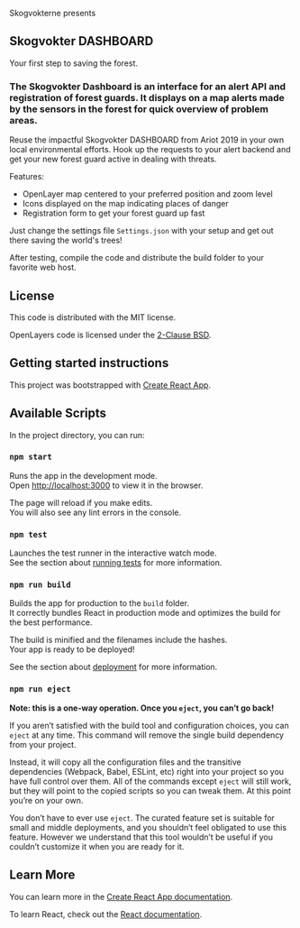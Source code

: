 Skogvokterne presents

## Skogvokter DASHBOARD

Your first step to saving the forest.

### The Skogvokter Dashboard is an interface for an alert API and registration of forest guards. It displays on a map alerts made by the sensors in the forest for quick overview of problem areas.

Reuse the impactful Skogvokter DASHBOARD from Ariot 2019 in your own local environmental efforts. Hook up the requests to your alert backend and get your new forest guard active in dealing with threats.

Features:
* OpenLayer map centered to your preferred position and zoom level
* Icons displayed on the map indicating places of danger
* Registration form to get your forest guard up fast

Just change the settings file `Settings.json` with your setup and get out there saving the world's trees!

After testing, compile the code and distribute the build folder to your favorite web host.

## License

This code is distributed with the MIT license.

OpenLayers code is licensed under the [2-Clause BSD](https://tldrlegal.com/license/bsd-2-clause-license-(freebsd)).

## Getting started instructions

This project was bootstrapped with [Create React App](https://github.com/facebook/create-react-app).

## Available Scripts

In the project directory, you can run:

### `npm start`

Runs the app in the development mode.<br>
Open [http://localhost:3000](http://localhost:3000) to view it in the browser.

The page will reload if you make edits.<br>
You will also see any lint errors in the console.

### `npm test`

Launches the test runner in the interactive watch mode.<br>
See the section about [running tests](https://facebook.github.io/create-react-app/docs/running-tests) for more information.

### `npm run build`

Builds the app for production to the `build` folder.<br>
It correctly bundles React in production mode and optimizes the build for the best performance.

The build is minified and the filenames include the hashes.<br>
Your app is ready to be deployed!

See the section about [deployment](https://facebook.github.io/create-react-app/docs/deployment) for more information.

### `npm run eject`

**Note: this is a one-way operation. Once you `eject`, you can’t go back!**

If you aren’t satisfied with the build tool and configuration choices, you can `eject` at any time. This command will remove the single build dependency from your project.

Instead, it will copy all the configuration files and the transitive dependencies (Webpack, Babel, ESLint, etc) right into your project so you have full control over them. All of the commands except `eject` will still work, but they will point to the copied scripts so you can tweak them. At this point you’re on your own.

You don’t have to ever use `eject`. The curated feature set is suitable for small and middle deployments, and you shouldn’t feel obligated to use this feature. However we understand that this tool wouldn’t be useful if you couldn’t customize it when you are ready for it.

## Learn More

You can learn more in the [Create React App documentation](https://facebook.github.io/create-react-app/docs/getting-started).

To learn React, check out the [React documentation](https://reactjs.org/).
